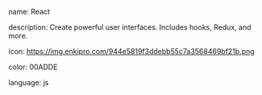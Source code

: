 name: React

description: Create powerful user interfaces. Includes hooks, Redux, and more.

icon: https://img.enkipro.com/944e5819f3ddebb55c7a3568469bf21b.png

color: 00ADDE

language: js
